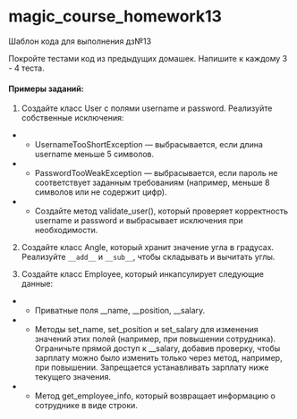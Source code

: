 # magic_course_homework13
Шаблон кода для выполнения дз№13

Покройте тестами код из предыдущих домашек. Напишите к каждому 3 - 4 теста.

#### Примеры заданий:

1. Создайте класс User с полями username и password. Реализуйте собственные исключения:

- - UsernameTooShortException — выбрасывается, если длина username меньше 5 символов.
- - PasswordTooWeakException — выбрасывается, если пароль не соответствует заданным требованиям (например, меньше 8 символов или не содержит цифр).
- - Создайте метод validate_user(), который проверяет корректность username и password и выбрасывает исключения при необходимости.

2. Создайте класс Angle, который хранит значение угла в градусах. Реализуйте ```__add__``` и ```__sub__```, чтобы складывать и вычитать углы.

3. Создайте класс Employee, который инкапсулирует следующие данные:
- - Приватные поля __name, __position, __salary.
- - Методы set_name, set_position и set_salary для изменения значений этих полей (например, при повышении сотрудника). Ограничьте прямой доступ к __salary, добавив проверку, чтобы зарплату можно было изменить только через метод, например, при повышении. Запрещается устанавливать зарплату ниже текущего значения.
- - Метод get_employee_info, который возвращает информацию о сотруднике в виде строки.